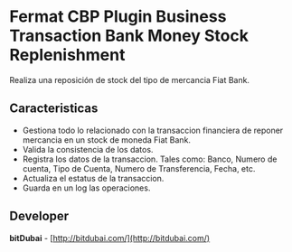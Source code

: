 # Fermat CBP Plugin Business Transaction Bank Money Stock Replenishment

Realiza una reposición de stock del tipo de mercancia Fiat Bank.

## Caracteristicas
* Gestiona todo lo relacionado con la transaccion financiera de reponer mercancia en un stock de moneda Fiat Bank.
* Valida la consistencia de los datos.
* Registra los datos de la transaccion. Tales como: Banco, Numero de cuenta, Tipo de Cuenta, Numero de Transferencia, Fecha, etc.
* Actualiza el estatus de la transaccion.
* Guarda en un log las operaciones.

## Developer

**bitDubai** - [http://bitdubai.com/](http://bitdubai.com/)
